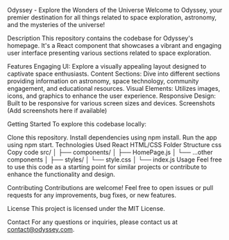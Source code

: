 Odyssey - Explore the Wonders of the Universe
Welcome to Odyssey, your premier destination for all things related to space exploration, astronomy, and the mysteries of the universe!

Description
This repository contains the codebase for Odyssey's homepage. It's a React component that showcases a vibrant and engaging user interface presenting various sections related to space exploration.

Features
Engaging UI: Explore a visually appealing layout designed to captivate space enthusiasts.
Content Sections: Dive into different sections providing information on astronomy, space technology, community engagement, and educational resources.
Visual Elements: Utilizes images, icons, and graphics to enhance the user experience.
Responsive Design: Built to be responsive for various screen sizes and devices.
Screenshots
(Add screenshots here if available)

Getting Started
To explore this codebase locally:

Clone this repository.
Install dependencies using npm install.
Run the app using npm start.
Technologies Used
React
HTML/CSS
Folder Structure
css
Copy code
src/
│
├── components/
│   ├── HomePage.js
│   └── ...other components
│
├── styles/
│   └── style.css
│
└── index.js
Usage
Feel free to use this code as a starting point for similar projects or contribute to enhance the functionality and design.

Contributing
Contributions are welcome! Feel free to open issues or pull requests for any improvements, bug fixes, or new features.

License
This project is licensed under the MIT License.

Contact
For any questions or inquiries, please contact us at contact@odyssey.com.
